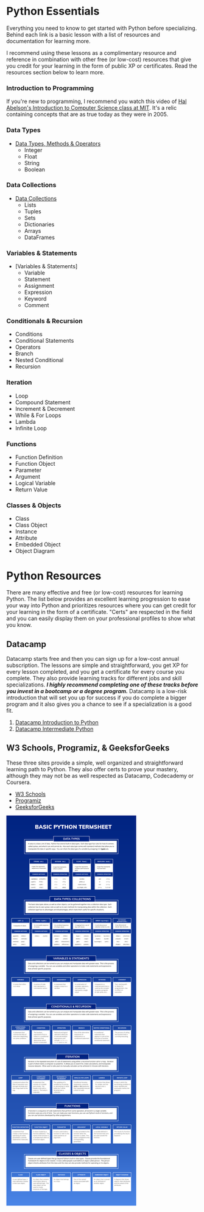 # Python Essentials

Everything you need to know to get started with Python before specializing.
Behind each link is a basic lesson with a list of resources and documentation for learning more.

I recommend using these lessons as a complimentary resource and reference in combination with other free (or low-cost) resources that give you credit for your learning in the form of public XP or certificates.  Read the resources section below to learn more.

### Introduction to Programming
If you're new to programming, I recommend you watch this video of [Hal Abelson's Introduction to Computer Science class at MIT](https://www.youtube.com/watch?v=-J_xL4IGhJA). It's a relic containing concepts that are as true today as they were in 2005.
### Data Types
* [Data Types, Methods & Operators](https://github.com/bigdayai/python_essentials/blob/main/data_and_datatypes/1_python_datatypes.ipynb)
   * Integer
   * Float
   * String
   * Boolean
### Data Collections
* [Data Collections](https://github.com/bigdayai/python_essentials/blob/main/data_collections/1_python_data_collections.ipynb)
   * Lists
   * Tuples
   * Sets
   * Dictionaries
   * Arrays
   * DataFrames
### Variables & Statements
* [Variables & Statements]
   * Variable
   * Statement
   * Assignment
   * Expression
   * Keyword
   * Comment
### Conditionals & Recursion
* Conditions
* Conditional Statements
* Operators
* Branch
* Nested Conditional
* Recursion
### Iteration
* Loop
* Compound Statement
* Increment & Decrement
* While & For Loops
* Lambda
* Infinite Loop
### Functions
* Function Definition
* Function Object
* Parameter
* Argument
* Logical Variable
* Return Value
### Classes & Objects
* Class
* Class Object
* Instance
* Attribute
* Embedded Object
* Object Diagram
 
 # Python Resources
 
There are many effective and free (or low-cost) resources for learning Python.  The list below provides an excellent learning progression to ease your way into Python and prioritizes resources where you can get credit for your learning in the form of a certificate.  "Certs" are respected in the field and you can easily display them on your professional profiles to show what you know.

 ## Datacamp
 
Datacamp starts free and then you can sign up for a low-cost annual subscription.  The lessons are simple and straightforward, you get XP for every lesson completed, and you get a certificate for every course you complete.  They also provide learning tracks for different jobs and skill specializations.  ***I highly recommend completing one of these tracks before you invest in a bootcamp or a degree program.***  Datacamp is a low-risk introduction that will set you up for success if you do complete a bigger program and it also gives you a chance to see if a specialization is a good fit.
 
 1. [Datacamp Introduction to Python](https://www.datacamp.com/courses/intro-to-python-for-data-science)
 2. [Datacamp Intermediate Python](https://www.datacamp.com/courses/intermediate-python)

 ## W3 Schools, Programiz, & GeeksforGeeks
 
 These three sites provide a simple, well organized and straightforward learning path to Python.  They also offer certs to prove your mastery, although they may not be as well respected as Datacamp, Codecademy or Coursera.
 * [W3 Schools](https://www.w3schools.com/python/default.asp)
 * [Programiz](https://www.programiz.com/python-programming)
 * [GeeksforGeeks](https://www.geeksforgeeks.org/python-programming-language/?ref=shm)
 
 
 
 ![alt text](https://github.com/bigdayai/python_essentials/blob/main/python_essentials_visualization.png)

 
